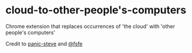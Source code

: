 cloud-to-other-people's-computers
=============

Chrome extension that replaces occurrences of 'the cloud' with 'other people's computers'

Credit to [panic-steve](https://github.com/panic-steve/butt-to-butt) and [@fsfe](https://www.twitter.com/fsfe)
